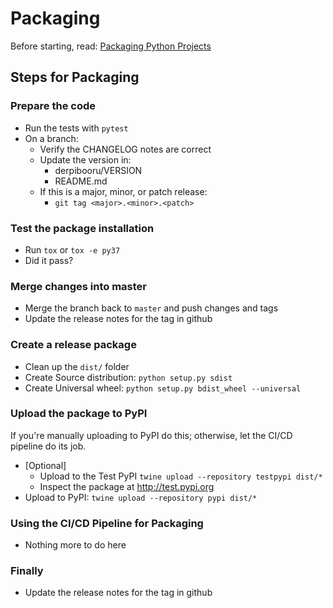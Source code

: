 # Packaging

Before starting, read: [Packaging Python Projects](https://packaging.python.org/tutorials/packaging-projects/)

## Steps for Packaging

### Prepare the code
- Run the tests with `pytest`
- On a branch:
  - Verify the CHANGELOG notes are correct
  - Update the version in:
    - derpibooru/VERSION
    - README.md
  - If this is a major, minor, or patch release:
    - `git tag <major>.<minor>.<patch>`

### Test the package installation
- Run `tox` or `tox -e py37`
- Did it pass?

### Merge changes into master
- Merge the branch back to `master` and push changes and tags
- Update the release notes for the tag in github

### Create a release package
- Clean up the `dist/` folder
- Create Source distribution: `python setup.py sdist`
- Create Universal wheel: `python setup.py bdist_wheel --universal`

### Upload the package to PyPI
If you're manually uploading to PyPI do this; otherwise, let the CI/CD pipeline
do its job.

- [Optional]
  - Upload to the Test PyPI `twine upload --repository testpypi dist/*`
  - Inspect the package at http://test.pypi.org
- Upload to PyPI: `twine upload --repository pypi dist/*`

### Using the CI/CD Pipeline for Packaging
- Nothing more to do here

### Finally
- Update the release notes for the tag in github
